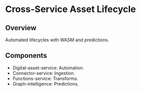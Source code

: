 # Cross-Service Asset Lifecycle

## Overview
Automated lifecycles with WASM and predictions.

## Components
- Digital-asset-service: Automation.
- Connector-service: Ingestion.
- Functions-service: Transforms.
- Graph-intelligence: Predictions. 